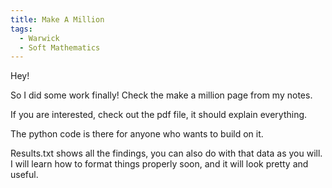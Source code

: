 ```yaml
---
title: Make A Million
tags:
  - Warwick
  - Soft Mathematics
---
```


Hey!

So I did some work finally! Check the make a million page from my notes.

If you are interested, check out the pdf file, it should explain everything.

The python code is there for anyone who wants to build on it.

Results.txt shows all the findings, you can also do with that data as you will. I will learn how to format things properly soon, and it will look pretty and useful.
